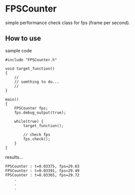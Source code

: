 FPSCounter
====
simple performance check class for fps (frame per second).


How to use
----
sample code

    #include "FPSCounter.h"
    
    void target_function()
    {
        //
        // somthing to do...
        //
    }
    
    main()
    {
        FPSCounter fps;
        fps.debug_output(true);
        
        while(true) {
            target_function();
    	    
    	    // check fps
            fps.check();
        }
    }

results...

    FPSCounter : t=0.03375, fps=29.63
    FPSCounter : t=0.03391, fps=29.49
    FPSCounter : t=0.03365, fps=29.72
        .
        .
        .
       